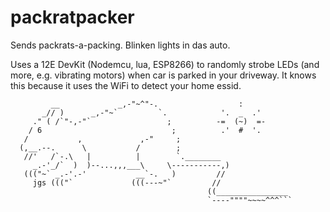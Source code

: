 # packratpacker
Sends packrats-a-packing.  Blinken lights in das auto.

Uses a 12E DevKit (Nodemcu, lua, ESP8266) to randomly strobe LEDs (and more, e.g. vibrating motors) when car is parked in your driveway.  It knows this because it uses the WiFi to detect your home essid.

```
         __             _,-"~^"-.                  :      
       _// )      _,-"~`         `.            '.  _  .'  
     ." ( /`"-,-"`                 ;          -=  (~)  =- 
    / 6                             ;          .'  #  '.  
   /           ,             ,-"     ;         
  (,__.--.      \           /        ;         
   //'   /`-.\   |          |        `.________
     _.-'_/`  )  )--...,,,___\     \-----------,)
   ((("~` _.-'.-'           __`-.   )         //
     jgs ((("`             (((---~"`         //
                                            ((________________
                                            `----""""~~~~^^^```
```
